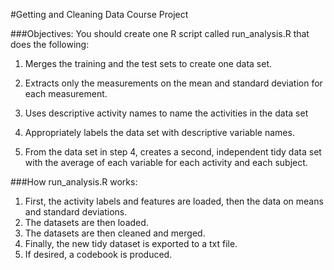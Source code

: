 
#Getting and Cleaning Data Course Project

###Objectives:
You should create one R script called run_analysis.R that does the following:

1. Merges the training and the test sets to create one data set.

2. Extracts only the measurements on the mean and standard deviation for each measurement. 

3. Uses descriptive activity names to name the activities in the data set

4. Appropriately labels the data set with descriptive variable names. 

5. From the data set in step 4, creates a second, independent tidy data set with the average of each variable for each activity and each subject.


###How run_analysis.R works:

1. First, the activity labels and features are loaded, then the data on means and standard deviations.
2. The datasets are then loaded.
3. The datasets are then cleaned and merged.
4. Finally, the new tidy dataset is exported to a txt file.
5. If desired, a codebook is produced.
